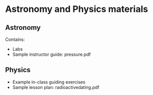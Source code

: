 # Astronomy and Physics materials

## Astronomy

Contains:
* Labs
* Sample instructor guide: pressure.pdf

## Physics
* Example in-class guiding exercises
* Sample lesson plan: radioactivedating.pdf
